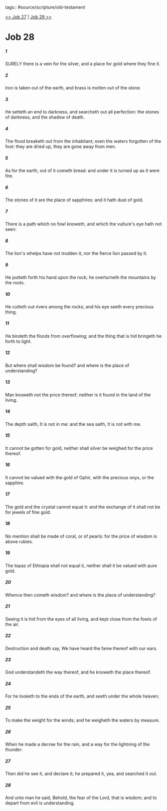 tags:: #source/scripture/old-testament

[<< Job 27](old-testament/18_Job/Job_27.md) | [Job 29 >>](old-testament/18_Job/Job_29.md)

# Job 28

##### 1

SURELY there is a vein for the silver, and a place for gold where they fine it.

##### 2

Iron is taken out of the earth, and brass is molten out of the stone.

##### 3

He setteth an end to darkness, and searcheth out all perfection: the stones of darkness, and the shadow of death.

##### 4

The flood breaketh out from the inhabitant; even the waters forgotten of the foot: they are dried up, they are gone away from men.

##### 5

As for the earth, out of it cometh bread: and under it is turned up as it were fire.

##### 6

The stones of it are the place of sapphires: and it hath dust of gold.

##### 7

There is a path which no fowl knoweth, and which the vulture's eye hath not seen:

##### 8

The lion's whelps have not trodden it, nor the fierce lion passed by it.

##### 9

He putteth forth his hand upon the rock; he overturneth the mountains by the roots.

##### 10

He cutteth out rivers among the rocks; and his eye seeth every precious thing.

##### 11

He bindeth the floods from overflowing; and the thing that is hid bringeth he forth to light.

##### 12

But where shall wisdom be found? and where is the place of understanding?

##### 13

Man knoweth not the price thereof; neither is it found in the land of the living.

##### 14

The depth saith, It is not in me: and the sea saith, It is not with me.

##### 15

It cannot be gotten for gold, neither shall silver be weighed for the price thereof.

##### 16

It cannot be valued with the gold of Ophir, with the precious onyx, or the sapphire.

##### 17

The gold and the crystal cannot equal it: and the exchange of it shall not be for jewels of fine gold.

##### 18

No mention shall be made of coral, or of pearls: for the price of wisdom is above rubies.

##### 19

The topaz of Ethiopia shall not equal it, neither shall it be valued with pure gold.

##### 20

Whence then cometh wisdom? and where is the place of understanding?

##### 21

Seeing it is hid from the eyes of all living, and kept close from the fowls of the air.

##### 22

Destruction and death say, We have heard the fame thereof with our ears.

##### 23

God understandeth the way thereof, and he knoweth the place thereof.

##### 24

For he looketh to the ends of the earth, and seeth under the whole heaven;

##### 25

To make the weight for the winds; and he weigheth the waters by measure.

##### 26

When he made a decree for the rain, and a way for the lightning of the thunder:

##### 27

Then did he see it, and declare it; he prepared it, yea, and searched it out.

##### 28

And unto man he said, Behold, the fear of the Lord, that is wisdom; and to depart from evil is understanding.
